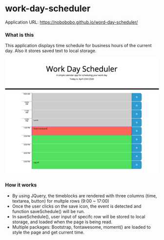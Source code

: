 # work-day-scheduler

Application URL: https://nobobobo.github.io/word-day-scheduler/

### What is this 
This application displays time schedule for business hours of the current day.
Also it stores saved text to local storage. 

![image screeshot](screenshot.png)

### How it works

* By using JQuery, the timeblocks are rendered with three columns (time, textarea, button) for multple rows (9:00 ~ 17:00) 
* Once the user clicks on the save icon, the event is detected and function saveSchedule() will be run.
* In saveSchedule(), user input of specifc row will be stored to local storage, and loaded when the page is being read. 
* Multiple packages: Bootstrap, fontawesome, moment() are loaded to style the page and get current time. 
